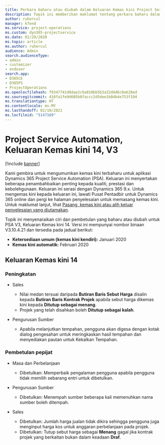 ```yaml
---
title: Perkara baharu atau diubah dalam Keluaran Kemas kini Project Service Automation 14, V3
description: Topik ini memberikan maklumat tentang perkara baharu dalam Keluaran Kemas kini Project Service Automation 14 V3.
author: ruhercul
manager: kfend
ms.service: project-operations
ms.custom: dyn365-projectservice
ms.date: 01/29/2020
ms.topic: article
ms.author: ruhercul
audience: Admin
search.audienceType:
- admin
- customizer
- enduser
search.app:
- D365CE
- D365PS
- ProjectOperations
ms.openlocfilehash: f9347741d8dae2c9a810bb5b3a32d4d6c0a628ed
ms.sourcegitcommit: 418fa1fe9d605b8faccc2d5dee1b04b4e753f194
ms.translationtype: HT
ms.contentlocale: ms-MY
ms.lasthandoff: 02/10/2021
ms.locfileid: "5147169"
---
```

# <a name="project-service-automation-update-release-14-v3"></a>Project Service Automation, Keluaran Kemas kini 14, V3

[!include [banner](../includes/psa-now-project-operations.md)]

Kami gembira untuk mengumumkan kemas kini terbaharu untuk aplikasi Dynamics 365 Project Service Automation (PSA). Keluaran ini menyertakan beberapa penambahbaikan penting kepada kualiti, prestasi dan kebolehgunaan. Keluaran ini serasi dengan Dynamics 365 9.x. Untuk mengemas kini kepada keluaran ini, lawati Pusat Pentadbir untuk Dynamics 365 online dan pergi ke halaman penyelesaian untuk memasang kemas kini. Untuk maklumat lanjut, lihat [Pasang, kemas kini atau alih keluar penyelesaian yang diutamakan](https://docs.microsoft.com/power-platform/admin/install-remove-preferred-solution).

Topik ini menyenaraikan ciri dan pembetulan yang baharu atau diubah untuk PSA V3, Keluaran Kemas kini 14. Versi ini mempunyai nombor binaan V3.10.4.21 dan tersedia pada jadual berikut:

- **Ketersediaan umum (kemas kini kendiri):** Januari 2020
- **Kemas kini automatik:** Februari 2020

## <a name="update-release-14"></a>Keluaran Kemas kini 14

### <a name="enhancements"></a>Peningkatan

- Sales

     - Nilai medan tersuai daripada **Butiran Baris Sebut Harga** disalin kepada **Butiran Baris Kontrak Projek** apabila sebut harga dikemas kini kepada **Ditutup sebagai menang**.
     - Projek yang telah disahkan boleh **Ditutup sebagai kalah**.

- Pengurusan Sumber

     - Apabila melanjutkan tempahan, pengguna akan digesa dengan kotak dialog pengesahan untuk meringkaskan hasil tempahan dan menyediakan pautan untuk Kekalkan Tempahan.


### <a name="bug-fixes"></a>Pembetulan pepijat

- Masa dan Perbelanjaan

     - Dibetulkan: Memperbaik pengalaman pengguna apabila pengguna tidak memilih sebarang entri untuk dibetulkan.

- Pengurusan Sumber

     - Dibetulkan: Menempah sumber beberapa kali memenuhkan nama sumber boleh ditempah.

- Sales

     - Dibetulkan: Jumlah harga jualan tidak dikira sehingga pengguna juga menginput harga kos untuk anggaran perbelanjaan pada projek.
     - Dibetulkan: Tutup sebut harga sebagai **Menang** gagal jika kontrak projek yang berkaitan bukan dalam keadaan **Draf**.

